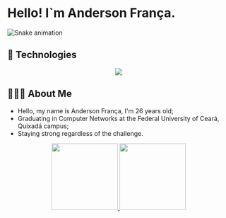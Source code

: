 #  Hello! I`m Anderson França.
![Snake animation](https://github.com/anderqxr/anderqxr/blob/output/github-contribution-grid-snake.svg)

## 🚀 Technologies

<p align="center">
  <a href="https://skillicons.dev">
    <img src="https://skillicons.dev/icons?i=github,linux,python,cpp,bash,postgres,vscode" />
  </a>
</p> 

## 🧑🏽‍💻 About Me

- Hello, my name is Anderson França, I'm 26 years old;
- Graduating in Computer Networks at the Federal University of Ceará, Quixadá campus;
- Staying strong regardless of the challenge.


<div align="center">
  <a href="https://github.com/anderqxr">
  <img height="150em" src="https://github-readme-stats.vercel.app/api?username=anderqxr&show_icons=true&theme=nightowl&include_all_commits=true&count_private=true"/>
  <img height="150em" src="https://github-readme-stats.vercel.app/api/top-langs/?username=anderqxr&layout=compact&langs_count=7&theme=nightowl"/>
</div>
